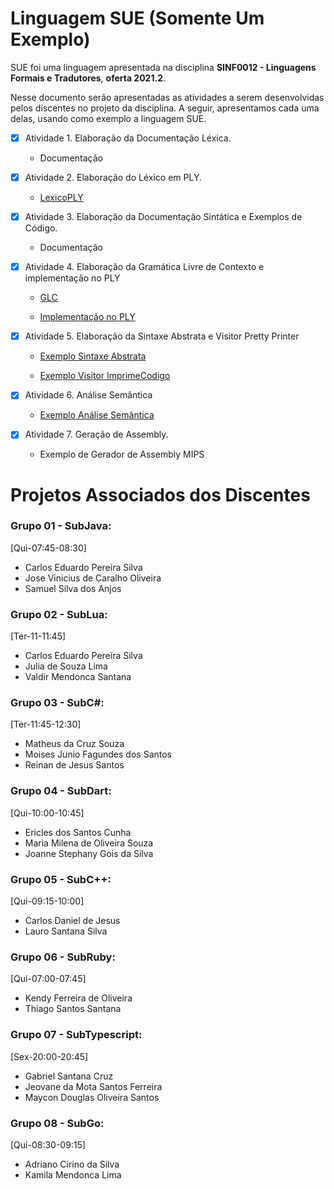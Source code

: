 # Linguagem SUE (Somente Um Exemplo)
SUE foi uma linguagem apresentada na disciplina __SINF0012 - Linguagens Formais e Tradutores__, __oferta 2021.2__.

Nesse documento serão apresentadas as atividades a serem desenvolvidas pelos discentes no projeto da disciplina. A seguir, apresentamos cada uma delas, usando como exemplo
a linguagem SUE.

- [x] Atividade 1. Elaboração da Documentação Léxica.

  - Documentação
  
- [x] Atividade 2. Elaboração do Léxico em PLY.
	
  - [LexicoPLY](https://github.com/andreluisms/TutorialSemantico02/blob/main/ExpressionLanguageLex.py)

- [x] Atividade 3. Elaboração da Documentação Sintática e Exemplos de Código.

  - Documentação

- [x] Atividade 4. Elaboração da Gramática Livre de Contexto e implementação no PLY

  - [GLC](https://github.com/andreluisms/TutorialSemantico02/blob/main/glc)

  - [Implementação no PLY](https://github.com/andreluisms/TutorialSemantico02/blob/main/ExpressionLanguageParser.py)

- [x] Atividade 5. Elaboração da Sintaxe Abstrata e Visitor Pretty Printer

  - [Exemplo Sintaxe Abstrata](https://github.com/andreluisms/TutorialSemantico02/blob/main/SintaxeAbstrata.py)

  - [Exemplo Visitor ImprimeCodigo](https://github.com/andreluisms/TutorialSemantico02/blob/main/Visitor.py)

- [x] Atividade 6. Análise Semântica

  - [Exemplo Análise Semântica](https://github.com/andreluisms/TutorialSemantico02/blob/main/SemanticVisitor.py)

- [x] Atividade 7. Geração de Assembly.
  
  - Exemplo de Gerador de Assembly MIPS


# Projetos Associados dos Discentes 
### Grupo 01 - SubJava:
[Qui-07:45-08:30]
  - Carlos Eduardo Pereira Silva 
  - Jose Vinicius de Caralho Oliveira
  - Samuel Silva dos Anjos

### Grupo 02 - SubLua:
[Ter-11-11:45]
  - Carlos Eduardo Pereira Silva 
  - Julia de Souza Lima
  - Valdir Mendonca Santana

### Grupo 03 - SubC#:
[Ter-11:45-12:30]
  - Matheus da Cruz Souza 
  - Moises Junio Fagundes dos Santos
  - Reinan de Jesus Santos

### Grupo 04 - SubDart:
[Qui-10:00-10:45]
  - Ericles dos Santos Cunha
  - Maria Milena de Oliveira Souza
  - Joanne Stephany Gois da Silva

### Grupo 05 - SubC++:
[Qui-09:15-10:00]
  - Carlos Daniel de Jesus 
  - Lauro Santana Silva

### Grupo 06 - SubRuby:
[Qui-07:00-07:45]
  - Kendy Ferreira de Oliveira  
  - Thiago Santos Santana

### Grupo 07 - SubTypescript:
[Sex-20:00-20:45]
  - Gabriel Santana Cruz
  - Jeovane da Mota Santos Ferreira
  - Maycon Douglas Oliveira Santos

### Grupo 08 - SubGo:
[Qui-08:30-09:15]
  - Adriano Cirino da Silva
  - Kamila Mendonca Lima
